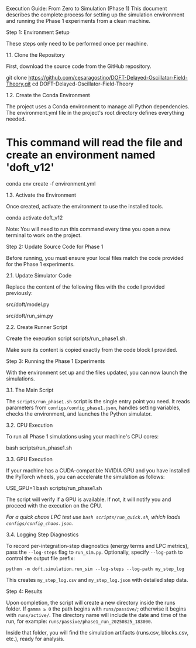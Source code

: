 Execution Guide: From Zero to Simulation (Phase 1)
This document describes the complete process for setting up the simulation environment and running the Phase 1 experiments from a clean machine.

Step 1: Environment Setup

These steps only need to be performed once per machine.

1.1. Clone the Repository

First, download the source code from the GitHub repository.

git clone https://github.com/cesaragostino/DOFT-Delayed-Oscillator-Field-Theory.git
cd DOFT-Delayed-Oscillator-Field-Theory

1.2. Create the Conda Environment

The project uses a Conda environment to manage all Python dependencies. The environment.yml file in the project's root directory defines everything needed.

# This command will read the file and create an environment named 'doft_v12'
conda env create -f environment.yml

1.3. Activate the Environment

Once created, activate the environment to use the installed tools.

conda activate doft_v12

Note: You will need to run this command every time you open a new terminal to work on the project.

Step 2: Update Source Code for Phase 1

Before running, you must ensure your local files match the code provided for the Phase 1 experiments.

2.1. Update Simulator Code

Replace the content of the following files with the code I provided previously:

src/doft/model.py

src/doft/run_sim.py

2.2. Create Runner Script

Create the execution script scripts/run_phase1.sh.

Make sure its content is copied exactly from the code block I provided.

Step 3: Running the Phase 1 Experiments

With the environment set up and the files updated, you can now launch the simulations.

3.1. The Main Script

The `scripts/run_phase1.sh` script is the single entry point you need. It reads parameters from `configs/config_phase1.json`, handles setting variables, checks the environment, and launches the Python simulator.

3.2. CPU Execution

To run all Phase 1 simulations using your machine's CPU cores:

bash scripts/run_phase1.sh

3.3. GPU Execution

If your machine has a CUDA-compatible NVIDIA GPU and you have installed the PyTorch wheels, you can accelerate the simulation as follows:

USE_GPU=1 bash scripts/run_phase1.sh

The script will verify if a GPU is available. If not, it will notify you and proceed with the execution on the CPU.

*For a quick chaos LPC test use `bash scripts/run_quick.sh`, which loads `configs/config_chaos.json`.*

3.4. Logging Step Diagnostics

To record per-integration-step diagnostics (energy terms and LPC metrics), pass
the `--log-steps` flag to `run_sim.py`.  Optionally, specify `--log-path` to
control the output file prefix:

```
python -m doft.simulation.run_sim --log-steps --log-path my_step_log
```

This creates `my_step_log.csv` and `my_step_log.json` with detailed step data.

Step 4: Results

Upon completion, the script will create a new directory inside the runs folder. If `gamma ≥ 0` the path begins with `runs/passive/`; otherwise it begins with `runs/active/`. The directory name will include the date and time of the run, for example: `runs/passive/phase1_run_20250825_183000`.

Inside that folder, you will find the simulation artifacts (runs.csv, blocks.csv, etc.), ready for analysis.

